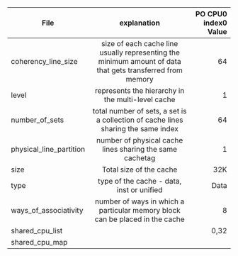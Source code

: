|File         | explanation           | PO CPU0 index0 Value  |
| ------------- |:-------------:| -----:|
| coherency_line_size | size of each cache line usually representing the minimum amount of data that gets transferred from memory | 64 |
| level | represents the hierarchy in the multi-level cache      | 1 |
| number_of_sets | total number of sets, a set is a collection of cache lines sharing the same index  | 64 |
| physical_line_partition | number of physical cache lines sharing the same cachetag   | 1 |
| size | Total size of the cache     |  32K |
| type | type of the cache - data, inst or unified     | Data |
| ways_of_associativity | number of ways in which a particular memory block can be placed in the cache     |  8 |
| shared_cpu_list |       |    0,32 |
| shared_cpu_map |       |   |
